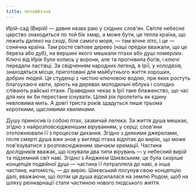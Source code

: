```yaml
---
title: потойбіччя
---
```


Ирій-сад (Вирій) — давня назва раю у східних слов'ян. Світле небесне царство знаходиться по той бік хмар, а може бути, це тепла країна, що лежить далеко на сході, біля самого моря, — там вічне літо, і це — сонячна країна.
Там росте світове дерево (наші предки вважали, що це береза або дуб), на вершині якого мешкали птахи або душі померлих. Ключі від Ирія були колись у ворони, але та прогнівила богів, і ключі передали ластівці.
За свідченням народних легенд, в Ірії, у колодязів, знаходяться місця, приготовані для майбутнього життя хороших, добрих людей. Це студенці з чистою ключовою водою, при яких ростуть благоухаючі квіти, зріють на деревах молодильні яблука і солодко співають райські птахи.
Праведних чекає в Ірії таке блаженство, що час для них як би перестане існувати. Цілий рік пролетить як єдину невловима мить. А довгі триста років здадуться лише трьома короткими, щасливими хвилинами.

Душу приносив із собою птах, зазвичай лелека.
За життя душа мешкає, згідно з найрозповсюдженішим віруванням, у серці; слов'яни ототожнювали її з процесом дихання.
Згідно з деякими джерелами, після смерті душа вже знов у вигляді птаха відлітає до вирію, що може пов'язуватися з розповсюдженим звичаєм кремації.
Частина дослідників вважає, що існували два типи вірувань — у небесний вирій та підземний світ наві.
Згідно з Анджеєм Шиєвським, це була скоріше концепція подвійної душі — частина її потрапляла до наві, а інша частина, натомість, — до вирію.
Шиєвський посунув свою концепцію далі, вважаючи, що потім ця душа відсилалася на землю Родом, щоб на шляху реінкарнації стати частиною нового людського життя.
